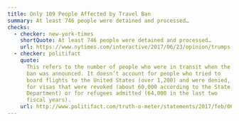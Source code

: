```yaml
---
title: Only 109 People Affected by Travel Ban
summary: At least 746 people were detained and processed…
checks:
  - checker: new-york-times
    shortQuote: At least 746 people were detained and processed…
    url: https://www.nytimes.com/interactive/2017/06/23/opinion/trumps-lies.html
  - checker: politifact
    quote:
      This refers to the number of people who were in transit when the
      ban was announced. It doesn’t account for people who tried to
      board flights to the United States (over 1,200) and were denied,
      for visas that were revoked (about 60,000 according to the State
      Department) or for refugees admitted (64,000 in the last two
      fiscal years).
    url: http://www.politifact.com/truth-o-meter/statements/2017/feb/06/donald-trump/president-trump-says-109-people-were-affected-trav/
---
```

